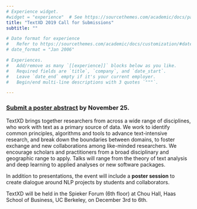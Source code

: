```yaml
---
# Experience widget.
#widget = "experience"  # See https://sourcethemes.com/academic/docs/page-builder/
title: "TextXD 2019 Call for Submissions"
subtitle: ""

# Date format for experience
#   Refer to https://sourcethemes.com/academic/docs/customization/#date-format
# date_format = "Jan 2006"

# Experiences.
#   Add/remove as many `[[experience]]` blocks below as you like.
#   Required fields are `title`, `company`, and `date_start`.
#   Leave `date_end` empty if it's your current employer.
#   Begin/end multi-line descriptions with 3 quotes `"""`.

---
```


### [Submit a poster abstract](https://docs.google.com/forms/d/e/1FAIpQLSdCDAHg8mk-3QapoXglj9fofVhc5gXd0bEFOWecaovAmB2bpg/viewform) by November 25.

TextXD brings together researchers from across a wide range of disciplines, who work with text as a primary source of data. We work to identify common principles, algorithms and tools to advance text-intensive research, and break down the boundaries between domains, to foster exchange and new collaborations among like-minded researchers. We encourage scholars and practitioners from a broad disciplinary and geographic range to apply. Talks will range from the theory of text analysis and deep learning to applied analyses or new software packages. 

In addition to presentations, the event will include a <strong>poster session</strong> to create dialogue around NLP projects by students and collaborators. <!--We will send an additional call for posters closer to the event, so please be on the lookout.-->

TextXD will be held in the Spieker Forum (6th floor) at Chou Hall, Haas School of Business, UC Berkeley, on December 3rd to 6th.

<!--**Schedule in Brief**:

  * Tuesday, Dec. 3rd:       Training workshops - "Intro to Text Analysis"
  * Wednesday, Dec. 4th:  Keynote speakers, research talks, posters
  * Thursday, Dec 5th:       Keynote speakers, research talks, posters
  * Friday, Dec. 6th:            Applied collaboration sessions, research brainstorming, and coding
  -->

<!-- **Deadline for Submissions**:  Friday, Sept. 20th, 2019 -->
